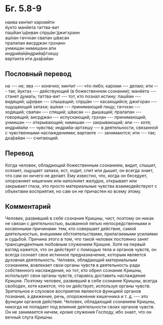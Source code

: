 # Бг. 5.8-9
наива кин̃чит каромӣти<br/>
йукто манйета таттва-вит<br/>
паш́йан̃ ш́р̣н̣ван спр̣ш́ан̃ джигхранн<br/>
аш́нан гаччхан свапан ш́васан<br/>
пралапан виср̣джан гр̣хн̣анн<br/>
унмишан нимишанн апи<br/>
индрийа̄н̣ӣндрийа̄ртхешу<br/>
вартанта ити дха̄райан
## Пословный перевод

на --- не; эва --- конечно; кин̃чит --- что-либо; кароми --- делаю; ити
--- так; йуктах̣ --- действующий (в божественном сознании); манйета ---
станет думать; таттва-вит --- тот, кто познал истину; паш́йан ---
видящий; ш́р̣н̣ван --- слышащий; спр̣ш́ан --- касающийся; джигхран ---
ощущающий запахи; аш́нан --- принимающий пищу; гаччхан --- ходящий;
свапан --- спящий; ш́васан --- дышащий; пралапан --- говорящий; виср̣джан
--- испускающий; гр̣хн̣ан --- принимающий; унмишан --- открывающий;
нимишан --- закрывающий; апи --- хотя; индрийа̄н̣и --- чувства;
индрийа-артхешу --- в деятельности, связанной с чувственными
наслаждениями; вартанте --- занимаются; ити --- так; дха̄райан ---
считающий.

## Перевод

Когда человек, обладающий божественным сознанием, видит, слышит,
осязает, ощущает запахи, ест, ходит, спит или дышит, он всегда знает,
что сам он ничего не делает. Ему известно, что, когда он беседует,
опорожняет кишечник или наполняет желудок, открывает или закрывает
глаза, это просто материальные чувства взаимодействуют с объектами
восприятия, но сам он не причастен ко всему этому.

## Комментарий

Человек, развивший в себе сознание Кришны, чист, поэтому он никак не
связан с деятельностью, вызванной пятью непосредственными и косвенными
причинами: тем, кто совершает действие, самой деятельностью, внешними
обстоятельствами, прилагаемыми усилиями и судьбой. Причина этого в том,
что такой человек постоянно занят трансцендентным любовным служением
Кришне. Хотя на первый взгляд кажется, что он действует с помощью тела и
органов чувств, он всегда сознает свое истинное предназначение, которым
является духовная деятельность. Человек, обладающий материальным
сознанием, вовлекает свои органы чувств в деятельность ради собственного
наслаждения, но тот, кто обрел сознание Кришны, использует свои органы
чувств, стараясь доставить наслаждение Кришне. Поэтому человек,
развивший в себе сознание Кришны, всегда свободен, хотя кажется, что он
действует, используя органы чувств. Зрительное и слуховое восприятие
являются функцией органов познания, а движение, речь, опорожнение
кишечника и т. д. --- это функции органов действия. Человек, обладающий
сознанием Кришны, никогда не попадает под влияние деятельности своих
органов чувств. Он не занимается ничем, кроме служения Господу, ибо
знает, что он вечный слуга Кришны.

